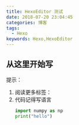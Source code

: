 ```yaml
---
title: HexoEditor 测试
date: 2018-07-20 23:04:45
categories: 博客
tags:
  - Hexo
keywords: Hexo,HexoEditor
---
```

## 从这里开始写

提示：
1. 阅读更多标签：<!-- more -->
2. 代码记得写语言
    ```python
    import numpy as np
    print("hello")
    ```